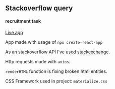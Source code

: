 ## Stackoverflow query
#### recruitment task

[Live app](https://5f6b214556a5b9e9eccdf4ad--stackoverflowquery.netlify.app/)

App made with usage of `npx create-react-app`

As an stackoverflow API I've used [stackexchange](https://api.stackexchange.com/). 

Http requests made with `axios`.

`renderHTML` function is fixing broken html entities. 

CSS Framework used in project: `materialize.css`
